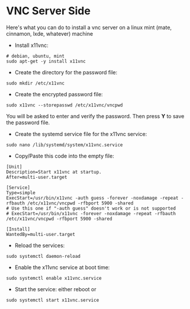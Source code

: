
# VNC Server Side
Here's what you can do to install a vnc server on a linux mint (mate, cinnamon, lxde, whatever) machine

- Install x11vnc:
```
# debian, ubuntu, mint
sudo apt-get -y install x11vnc
```
- Create the directory for the password file:
```
sudo mkdir /etc/x11vnc
```
- Create the encrypted password file:
```
sudo x11vnc --storepasswd /etc/x11vnc/vncpwd
```
  You will be asked to enter and verify the password.  Then press **Y** to save the password file.
- Create the systemd service file for the x11vnc service:
```
sudo nano /lib/systemd/system/x11vnc.service
```
- Copy/Paste this code into the empty file:
```
[Unit]
Description=Start x11vnc at startup.
After=multi-user.target

[Service]
Type=simple
ExecStart=/usr/bin/x11vnc -auth guess -forever -noxdamage -repeat -rfbauth /etc/x11vnc/vncpwd -rfbport 5900 -shared
# Use this one if "-auth guess" doesn't work or is not supported
# ExecStart=/usr/bin/x11vnc -forever -noxdamage -repeat -rfbauth /etc/x11vnc/vncpwd -rfbport 5900 -shared

[Install]
WantedBy=multi-user.target
```
- Reload the services:
```
sudo systemctl daemon-reload
```
- Enable the x11vnc service at boot time:
```
sudo systemctl enable x11vnc.service
```
- Start the service: either reboot or 
```
sudo systemctl start x11vnc.service
```
